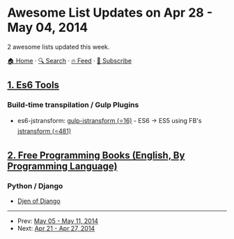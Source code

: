 # Awesome List Updates on Apr 28 - May 04, 2014

2 awesome lists updated this week.

[🏠 Home](/README.md) · [🔍 Search](https://www.trackawesomelist.com/search/) · [🔥 Feed](https://www.trackawesomelist.com/week/rss.xml) · [📮 Subscribe](https://trackawesomelist.us17.list-manage.com/subscribe?u=d2f0117aa829c83a63ec63c2f&id=36a103854c)



## [1. Es6 Tools](/content/addyosmani/es6-tools/week/README.md)

### Build-time transpilation / Gulp Plugins

*   es6-jstransform: [gulp-jstransform (⭐16)](https://github.com/hemanth/gulp-jstransform) - ES6 → ES5 using FB's [jstransform (⭐481)](https://github.com/facebook/jstransform)

## [2. Free Programming Books (English, By Programming Language)](/content/EbookFoundation/free-programming-books/week/README.md)

### Python / Django

*   [Djen of Django](http://agiliq.com/books/djenofdjango/)

---

- Prev: [May 05 - May 11, 2014](/content/2014/18/README.md)
- Next: [Apr 21 - Apr 27, 2014](/content/2014/16/README.md)